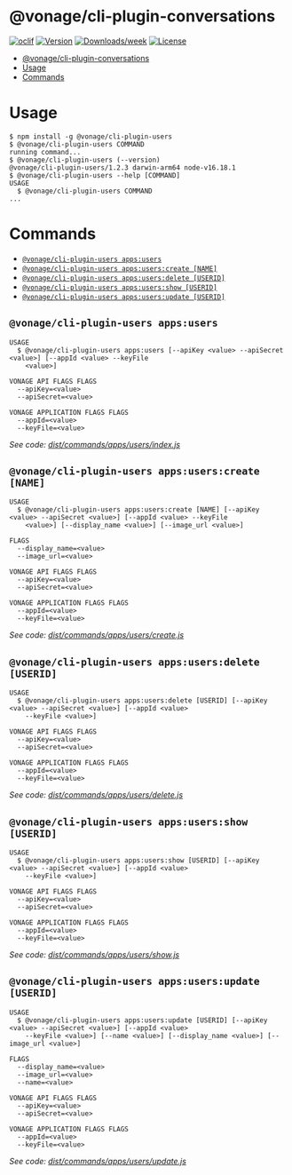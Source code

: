 # @vonage/cli-plugin-conversations

[![oclif](https://img.shields.io/badge/cli-oclif-brightgreen.svg)](https://oclif.io)
[![Version](https://img.shields.io/npm/v/@vonage/cli-plugin-conversations.svg)](https://npmjs.org/conversations/@vonage/cli-plugin-conversations)
[![Downloads/week](https://img.shields.io/npm/dw/@vonage/cli-plugin-conversations.svg)](https://npmjs.org/conversations/@vonage/cli-plugin-conversations)
[![License](https://img.shields.io/npm/l/@vonage/cli-plugin-conversations.svg)](https://github.com/Vonage/vonage-cli/blob/master/conversationss/conversations/conversations.json)

<!-- toc -->
* [@vonage/cli-plugin-conversations](#vonagecli-plugin-conversations)
* [Usage](#usage)
* [Commands](#commands)
<!-- tocstop -->

# Usage

<!-- usage -->
```sh-session
$ npm install -g @vonage/cli-plugin-users
$ @vonage/cli-plugin-users COMMAND
running command...
$ @vonage/cli-plugin-users (--version)
@vonage/cli-plugin-users/1.2.3 darwin-arm64 node-v16.18.1
$ @vonage/cli-plugin-users --help [COMMAND]
USAGE
  $ @vonage/cli-plugin-users COMMAND
...
```
<!-- usagestop -->

# Commands

<!-- commands -->
* [`@vonage/cli-plugin-users apps:users`](#vonagecli-plugin-users-appsusers)
* [`@vonage/cli-plugin-users apps:users:create [NAME]`](#vonagecli-plugin-users-appsuserscreate-name)
* [`@vonage/cli-plugin-users apps:users:delete [USERID]`](#vonagecli-plugin-users-appsusersdelete-userid)
* [`@vonage/cli-plugin-users apps:users:show [USERID]`](#vonagecli-plugin-users-appsusersshow-userid)
* [`@vonage/cli-plugin-users apps:users:update [USERID]`](#vonagecli-plugin-users-appsusersupdate-userid)

## `@vonage/cli-plugin-users apps:users`

```
USAGE
  $ @vonage/cli-plugin-users apps:users [--apiKey <value> --apiSecret <value>] [--appId <value> --keyFile
    <value>]

VONAGE API FLAGS FLAGS
  --apiKey=<value>
  --apiSecret=<value>

VONAGE APPLICATION FLAGS FLAGS
  --appId=<value>
  --keyFile=<value>
```

_See code: [dist/commands/apps/users/index.js](https://github.com/Vonage/vonage-cli/blob/v1.2.3/dist/commands/apps/users/index.js)_

## `@vonage/cli-plugin-users apps:users:create [NAME]`

```
USAGE
  $ @vonage/cli-plugin-users apps:users:create [NAME] [--apiKey <value> --apiSecret <value>] [--appId <value> --keyFile
    <value>] [--display_name <value>] [--image_url <value>]

FLAGS
  --display_name=<value>
  --image_url=<value>

VONAGE API FLAGS FLAGS
  --apiKey=<value>
  --apiSecret=<value>

VONAGE APPLICATION FLAGS FLAGS
  --appId=<value>
  --keyFile=<value>
```

_See code: [dist/commands/apps/users/create.js](https://github.com/Vonage/vonage-cli/blob/v1.2.3/dist/commands/apps/users/create.js)_

## `@vonage/cli-plugin-users apps:users:delete [USERID]`

```
USAGE
  $ @vonage/cli-plugin-users apps:users:delete [USERID] [--apiKey <value> --apiSecret <value>] [--appId <value>
    --keyFile <value>]

VONAGE API FLAGS FLAGS
  --apiKey=<value>
  --apiSecret=<value>

VONAGE APPLICATION FLAGS FLAGS
  --appId=<value>
  --keyFile=<value>
```

_See code: [dist/commands/apps/users/delete.js](https://github.com/Vonage/vonage-cli/blob/v1.2.3/dist/commands/apps/users/delete.js)_

## `@vonage/cli-plugin-users apps:users:show [USERID]`

```
USAGE
  $ @vonage/cli-plugin-users apps:users:show [USERID] [--apiKey <value> --apiSecret <value>] [--appId <value>
    --keyFile <value>]

VONAGE API FLAGS FLAGS
  --apiKey=<value>
  --apiSecret=<value>

VONAGE APPLICATION FLAGS FLAGS
  --appId=<value>
  --keyFile=<value>
```

_See code: [dist/commands/apps/users/show.js](https://github.com/Vonage/vonage-cli/blob/v1.2.3/dist/commands/apps/users/show.js)_

## `@vonage/cli-plugin-users apps:users:update [USERID]`

```
USAGE
  $ @vonage/cli-plugin-users apps:users:update [USERID] [--apiKey <value> --apiSecret <value>] [--appId <value>
    --keyFile <value>] [--name <value>] [--display_name <value>] [--image_url <value>]

FLAGS
  --display_name=<value>
  --image_url=<value>
  --name=<value>

VONAGE API FLAGS FLAGS
  --apiKey=<value>
  --apiSecret=<value>

VONAGE APPLICATION FLAGS FLAGS
  --appId=<value>
  --keyFile=<value>
```

_See code: [dist/commands/apps/users/update.js](https://github.com/Vonage/vonage-cli/blob/v1.2.3/dist/commands/apps/users/update.js)_
<!-- commandsstop -->
